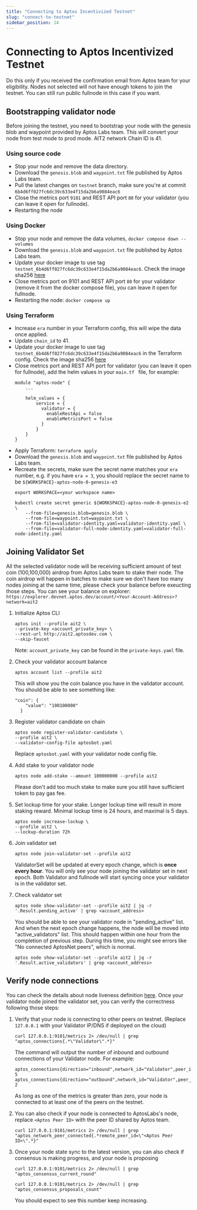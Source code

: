 ```yaml
---
title: "Connecting to Aptos Incentivized Testnet"
slug: "connect-to-testnet"
sidebar_position: 14
---
```


# Connecting to Aptos Incentivized Testnet

Do this only if you received the confirmation email from Aptos team for your eligibility. Nodes not selected will not have enough tokens to join the testnet. You can still run public fullnode in this case if you want.

## Bootstrapping validator node

Before joining the testnet, you need to bootstrap your node with the genesis blob and waypoint provided by Aptos Labs team. This will convert your node from test mode to prod mode. AIT2 network Chain ID is 41.

### Using source code

- Stop your node and remove the data directory.
- Download the `genesis.blob` and `waypoint.txt` file published by Aptos Labs team.
- Pull the latest changes on `testnet` branch, make sure you're at commit `6b4d6ff027fc6dc39c633e4f15da2b6a9084eac6`
- Close the metrics port `9101` and REST API port `80` for your validator (you can leave it open for fullnode).
- Restarting the node

### Using Docker

- Stop your node and remove the data volumes, `docker compose down --volumes`
- Download the `genesis.blob` and `waypoint.txt` file published by Aptos Labs team.
- Update your docker image to use tag `testnet_6b4d6ff027fc6dc39c633e4f15da2b6a9084eac6`. Check the image sha256 [here](https://hub.docker.com/layers/validator/aptoslabs/validator/testnet_6b4d6ff027fc6dc39c633e4f15da2b6a9084eac6/images/sha256-5a97797af8dea7465ac011fec3fac11c0d4cdb42f3883292a6e0ed3e27be4b51?context=explore)
- Close metrics port on 9101 and REST API port `80` for your validator (remove it from the docker compose file), you can leave it open for fullnode.
- Restarting the node: `docker compose up`

### Using Terraform

- Increase `era` number in your Terraform config, this will wipe the data once applied.
- Update `chain_id` to 41.
- Update your docker image to use tag `testnet_6b4d6ff027fc6dc39c633e4f15da2b6a9084eac6` in the Terraform config. Check the image sha256 [here](https://hub.docker.com/layers/validator/aptoslabs/validator/testnet_6b4d6ff027fc6dc39c633e4f15da2b6a9084eac6/images/sha256-5a97797af8dea7465ac011fec3fac11c0d4cdb42f3883292a6e0ed3e27be4b51?context=explore)
- Close metrics port and REST API port for validator (you can leave it open for fullnode), add the helm values in your `main.tf ` file, for example:
    ```
    module "aptos-node" {
        ...

        helm_values = {
            service = {
              validator = {
                enableRestApi = false
                enableMetricsPort = false
              }
            }
        }
    }

    ```
- Apply Terraform: `terraform apply`
- Download the `genesis.blob` and `waypoint.txt` file published by Aptos Labs team.
- Recreate the secrets, make sure the secret name matches your `era` number, e.g. if you have `era = 3`, you should replace the secret name to be `${WORKSPACE}-aptos-node-0-genesis-e3`
    ```
    export WORKSPACE=<your workspace name>

    kubectl create secret generic ${WORKSPACE}-aptos-node-0-genesis-e2 \
        --from-file=genesis.blob=genesis.blob \
        --from-file=waypoint.txt=waypoint.txt \
        --from-file=validator-identity.yaml=validator-identity.yaml \
        --from-file=validator-full-node-identity.yaml=validator-full-node-identity.yaml
    ```

## Joining Validator Set

All the selected validator node will be receiving sufficient amount of test coin (100,100,000) airdrop from Aptos Labs team to stake their node. The coin airdrop will happen in batches to make sure we don't have too many nodes joining at the same time, please check your balance before exeucting those steps. You can see your balance on explorer: `https://explorer.devnet.aptos.dev/account/<Your-Account-Address>?network=ait2`

1. Initialize Aptos CLI

    ```
    aptos init --profile ait2 \
    --private-key <account_private_key> \
    --rest-url http://ait2.aptosdev.com \
    --skip-faucet
    ```
    
    Note: `account_private_key` can be found in the `private-keys.yaml` file.

2. Check your validator account balance

    ```
    aptos account list --profile ait2
    ```
    
    This will show you the coin balance you have in the validator account. You should be able to see something like:
    
    ```
    "coin": {
        "value": "100100000"
      }
    ```

3. Register validator candidate on chain

    ```
    aptos node register-validator-candidate \
    --profile ait2 \
    --validator-config-file aptosbot.yaml
    ```

    Replace `aptosbot.yaml` with your validator node config file.

4. Add stake to your validator node

    ```
    aptos node add-stake --amount 100000000 --profile ait2
    ```

    Please don't add too much stake to make sure you still have sufficient token to pay gas fee.

5. Set lockup time for your stake. Longer lockup time will result in more staking reward. Minimal lockup time is 24 hours, and maximal is 5 days.

    ```
    aptos node increase-lockup \
    --profile ait2 \
    --lockup-duration 72h
    ```

6. Join validator set

    ```
    aptos node join-validator-set --profile ait2
    ```

    ValidatorSet will be updated at every epoch change, which is **once every hour**. You will only see your node joining the validator set in next epoch. Both Validator and fullnode will start syncing once your validator is in the validator set.

7. Check validator set

    ```
    aptos node show-validator-set --profile ait2 | jq -r '.Result.pending_active' | grep <account_address>
    ```
    
    You should be able to see your validator node in "pending_active" list. And when the next epoch change happens, the node will be moved into "active_validators" list. This should happen within one hour from the completion of previous step. During this time, you might see errors like "No connected AptosNet peers", which is normal.
    
    ```
    aptos node show-validator-set --profile ait2 | jq -r '.Result.active_validators' | grep <account_address>
    ```


## Verify node connections

You can check the details about node liveness definition [here](https://aptos.dev/reference/node-liveness-criteria/#verifying-the-liveness-of-your-node). Once your validator node joined the validator set, you can verify the correctness following those steps:

1. Verify that your node is connecting to other peers on testnet. (Replace `127.0.0.1` with your Validator IP/DNS if deployed on the cloud)

    ```
    curl 127.0.0.1:9101/metrics 2> /dev/null | grep "aptos_connections{.*\"Validator\".*}"
    ```

    The command will output the number of inbound and outbound connections of your Validator node. For example:

    ```
    aptos_connections{direction="inbound",network_id="Validator",peer_id="2a40eeab",role_type="validator"} 5
    aptos_connections{direction="outbound",network_id="Validator",peer_id="2a40eeab",role_type="validator"} 2
    ```

    As long as one of the metrics is greater than zero, your node is connected to at least one of the peers on the testnet.

2. You can also check if your node is connected to AptosLabs's node, replace `<Aptos Peer ID>` with the peer ID shared by Aptos team.

    ```
    curl 127.0.0.1:9101/metrics 2> /dev/null | grep "aptos_network_peer_connected{.*remote_peer_id=\"<Aptos Peer ID>\".*}"
    ```

3. Once your node state sync to the latest version, you can also check if consensus is making progress, and your node is proposing

    ```
    curl 127.0.0.1:9101/metrics 2> /dev/null | grep "aptos_consensus_current_round"

    curl 127.0.0.1:9101/metrics 2> /dev/null | grep "aptos_consensus_proposals_count"
    ```

    You should expect to see this number keep increasing.
